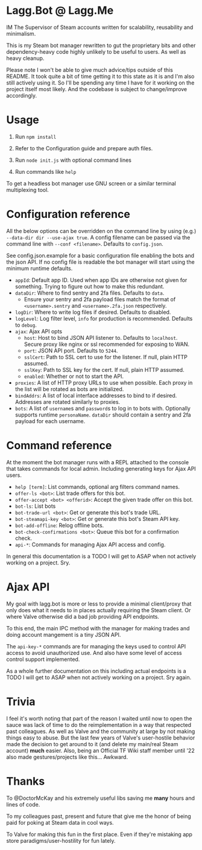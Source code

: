 # Lagg.Bot @ Lagg.Me

IM The Supervisor of Steam accounts written for scalability, reusability and minimalism.

This is my Steam bot manager rewritten to gut the proprietary bits and other
dependency-heavy code highly unlikely to be useful to users. As well as heavy
cleanup.

Please note I won't be able to give much advice/tips outside of this README. It
took quite a bit of time getting it to this state as it is and I'm also still
actively using it. So I'll be spending any time I have for it working on the
project itself most likely. And the codebase is subject to change/improve accordingly.

# Usage

1. Run `npm install`

2. Refer to the Configuration guide and prepare auth files.

3. Run `node init.js` with optional command lines

4. Run commands like `help`

To get a headless bot manager use GNU screen or a similar terminal multiplexing tool.

# Configuration reference

All the below options can be overridden on the command line by using (e.g.) `--data-dir dir --use-ajax true`.
A config filename can be passed via the command line with `--conf <filename>`. Defaults to `config.json`.

See config.json.example for a basic configuration file enabling the bots and the json API.
If no config file is readable the bot manager will start using the minimum runtime defaults.

* `appId`: Default app ID. Used when app IDs are otherwise not given for something. Trying to figure out how to make this redundant.
* `dataDir`: Where to find sentry and 2fa files. Defaults to `data`.
  * Ensure your sentry and 2fa payload files match the format of `<username>.sentry` and `<username>.2fa.json` respectively.
* `logDir`: Where to write log files if desired. Defaults to disabled.
* `logLevel`: Log filter level, `info` for production is recommended. Defaults to `debug`.
* `ajax`: Ajax API opts
  * `host`: Host to bind JSON API listener to. Defaults to `localhost`. Secure proxy like nginx or ssl recommended for exposing to WAN.
  * `port`: JSON API port. Defaults to `5244`.
  * `sslCert`: Path to SSL cert to use for the listener. If null, plain HTTP assumed.
  * `sslKey`: Path to SSL key for the cert. If null, plain HTTP assumed.
  * `enabled`: Whether or not to start the API.
* `proxies`: A list of HTTP proxy URLs to use when possible. Each proxy in the list will be rotated as bots are initialized.
* `bindAddrs`: A list of local interface addresses to bind to if desired. Addresses are rotated similarly to proxies.
* `bots`: A list of `username`s and `password`s to log in to bots with. Optionally supports runtime `personaName`. `dataDir` should contain a sentry and 2fa payload for each username.

# Command reference

At the moment the bot manager runs with a REPL attached to the console that
takes commands for local admin. Including generating keys for Ajax API users.

* `help [term]`: List commands, optional arg filters command names.
* `offer-ls <bot>`: List trade offers for this bot.
* `offer-accept <bot> <offerid>`: Accept the given trade offer on this bot.
* `bot-ls`: List bots
* `bot-trade-url <bot>`: Get or generate this bot's trade URL.
* `bot-steamapi-key <bot>`: Get or generate this bot's Steam API key.
* `bot-add-offline`: Relog offline bots.
* `bot-check-confirmations <bot>`: Queue this bot for a confirmation check.
* `api-*`: Commands for managing Ajax API access and config.

In general this documentation is a TODO I will get to ASAP when not actively working on a project. Sry.

# Ajax API

My goal with lagg.bot is more or less to provide a minimal client/proxy that
only does what it needs to in places actually requiring the Steam client. Or
where Valve otherwise did a bad job providing API endpoints.

To this end, the main IPC method with the manager for making trades and doing
account mangement is a tiny JSON API.

The `api-key-*` commands are for managing the keys used to control API access
to avoid unauthorized use. And also have some level of access control support
implemented.

As a whole further documentation on this including actual endpoints is a TODO I
will get to ASAP when not actively working on a project. Sry again.

# Trivia

I feel it's worth noting that part of the reason I waited until now to open the
sauce was lack of time to do the reimplementation in a way that respected past
colleagues. As well as Valve and the community at large by not making things
easy to abuse. But the last few years of Valve's user-hostile behavior made the
decision to get around to it (and delete my main/real Steam account) **much**
easier. Also, being an Official TF Wiki staff member until '22 also made
gestures/projects like this... Awkward.

# Thanks

To @DoctorMcKay and his extremely useful libs saving me **many** hours and lines of code.

To my colleagues past, present and future that give me the honor of being paid for poking at Steam data in cool ways.

To Valve for making this fun in the first place. Even if they're mistaking app store paradigms/user-hostility for fun lately.
